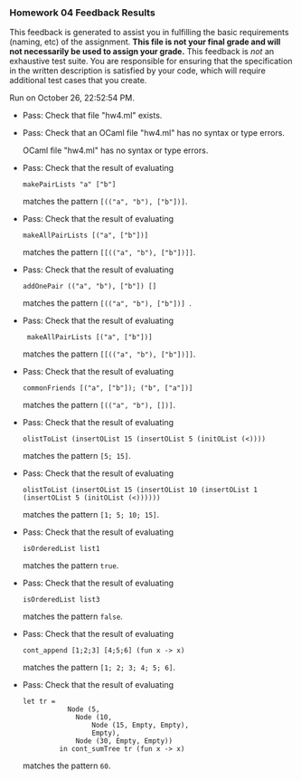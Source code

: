 ### Homework 04 Feedback Results

This feedback is generated to assist you in fulfilling the basic requirements (naming, etc) of the assignment. 
            **This file is not your final grade and will not necessarily be used to assign your grade.** 
            This feedback is *not* an exhaustive test suite. You are responsible for ensuring that the specification in the
            written description is satisfied by your code, which will require additional test cases that you create.

Run on October 26, 22:52:54 PM.

+ Pass: Check that file "hw4.ml" exists.

+ Pass: Check that an OCaml file "hw4.ml" has no syntax or type errors.

    OCaml file "hw4.ml" has no syntax or type errors.



+ Pass: 
Check that the result of evaluating
   ```
   makePairLists "a" ["b"]
   ```
   matches the pattern `
            [(("a", "b"), ["b"])]
            `.

   




+ Pass: 
Check that the result of evaluating
   ```
   makeAllPairLists [("a", ["b"])]
   ```
   matches the pattern `
            [[(("a", "b"), ["b"])]]
            `.

   




+ Pass: 
Check that the result of evaluating
   ```
   addOnePair (("a", "b"), ["b"]) []
   ```
   matches the pattern `
             [(("a", "b"), ["b"])] 
            `.

   




+ Pass: 
Check that the result of evaluating
   ```
    makeAllPairLists [("a", ["b"])]
   ```
   matches the pattern `
             [[(("a", "b"), ["b"])]]
            `.

   




+ Pass: 
Check that the result of evaluating
   ```
   commonFriends [("a", ["b"]); ("b", ["a"])]
   ```
   matches the pattern `
             [(("a", "b"), [])]
            `.

   




+ Pass: 
Check that the result of evaluating
   ```
   olistToList (insertOList 15 (insertOList 5 (initOList (<))))
   ```
   matches the pattern `
            [5; 15]
            `.

   




+ Pass: 
Check that the result of evaluating
   ```
   olistToList (insertOList 15 (insertOList 10 (insertOList 1 (insertOList 5 (initOList (<))))))
   ```
   matches the pattern `
            [1; 5; 10; 15]
            `.

   




+ Pass: 
Check that the result of evaluating
   ```
   isOrderedList list1
   ```
   matches the pattern `
            true
            `.

   




+ Pass: 
Check that the result of evaluating
   ```
   isOrderedList list3
   ```
   matches the pattern `
            false
            `.

   




+ Pass: 
Check that the result of evaluating
   ```
   cont_append [1;2;3] [4;5;6] (fun x -> x)
   ```
   matches the pattern `
                [1; 2; 3; 4; 5; 6]
            `.

   




+ Pass: 
Check that the result of evaluating
   ```
   let tr = 
              Node (5, 
                Node (10, 
                    Node (15, Empty, Empty), 
                    Empty), 
                Node (30, Empty, Empty))
            in cont_sumTree tr (fun x -> x)
   ```
   matches the pattern `
                60
            `.

   




